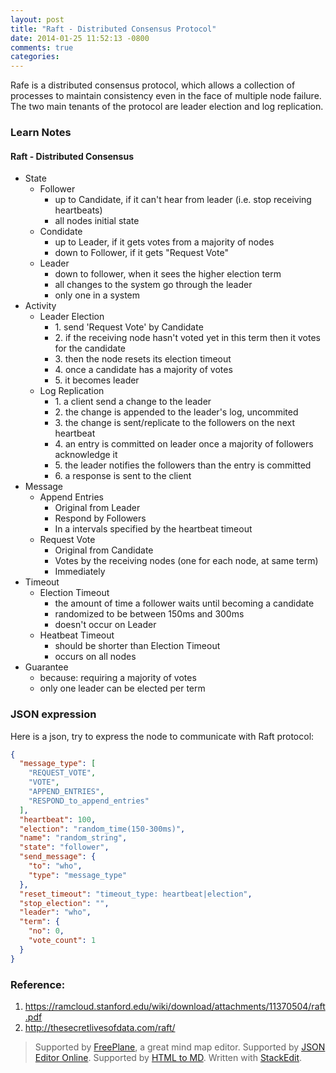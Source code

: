 ```yaml
---
layout: post
title: "Raft - Distributed Consensus Protocol"
date: 2014-01-25 11:52:13 -0800
comments: true
categories: 
---
```

Rafe is a distributed consensus protocol, which allows a collection of processes to maintain consistency even in the face of multiple node failure. The two main tenants of the protocol are leader election and log replication.
<!-- more -->
### Learn Notes

#### Raft - Distributed Consensus

  * State
    * Follower
      * up to Candidate, if it can't hear from leader (i.e. stop receiving heartbeats)
      * all nodes initial state
    * Condidate
      * up to Leader, if it gets votes from a majority of nodes
      * down to Follower, if it gets "Request Vote"
    * Leader
      * down to follower, when it sees the higher election term
      * all changes to the system go through the leader
      * only one in a system
  * Activity
    * Leader Election
      * 1\. send 'Request Vote' by Candidate
      * 2\. if the receiving node hasn't voted yet in this term then it votes for the candidate
      * 3\. then the node resets its election timeout
      * 4\. once a candidate has a majority of votes
      * 5\. it becomes leader
    * Log Replication
      * 1\. a client send a change to the leader
      * 2\. the change is appended to the leader's log, uncommited
      * 3\. the change is sent/replicate to the followers on the next heartbeat
      * 4\. an entry is committed on leader once a majority of followers acknowledge it
      * 5\. the leader notifies the followers than the entry is committed
      * 6\. a response is sent to the client
  * Message
    * Append Entries
        * Original from Leader
        * Respond by Followers
        * In a intervals specified by the heartbeat timeout
    * Request Vote
        * Original from Candidate
        * Votes by the receiving nodes (one for each node, at same term)
        * Immediately
  * Timeout
    * Election Timeout
        * the amount of time a follower waits until becoming a candidate
        * randomized to be between 150ms and 300ms
        * doesn't occur on Leader
    * Heatbeat Timeout
        * should be shorter than Election Timeout
        * occurs on all nodes
  * Guarantee
    * because: requiring a majority of votes
    * only one leader can be elected per term

### JSON expression
Here is a json, try to express the node to communicate with Raft protocol:
```json
{
  "message_type": [
    "REQUEST_VOTE",
    "VOTE",
    "APPEND_ENTRIES",
    "RESPOND_to_append_entries"
  ],
  "heartbeat": 100,
  "election": "random_time(150-300ms)",
  "name": "random_string",
  "state": "follower",
  "send_message": {
    "to": "who",
    "type": "message_type"
  },
  "reset_timeout": "timeout_type: heartbeat|election",
  "stop_election": "",
  "leader": "who",
  "term": {
    "no": 0,
    "vote_count": 1
  }
}
```

### Reference:
1. https://ramcloud.stanford.edu/wiki/download/attachments/11370504/raft.pdf
2. http://thesecretlivesofdata.com/raft/

> Supported by [FreePlane][1], a great mind map editor.
> Supported by [JSON Editor Online](http://jsoneditoronline.org/).
> Supported by [HTML to MD](https://github.com/neocotic/html.md).
> Written with [StackEdit](https://stackedit.io/).

  [1]: http://sourceforge.net/projects/freeplane/
